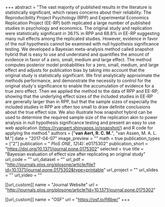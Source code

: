 +++
abstract = "The vast majority of published results in the literature is statistically significant, which raises concerns about their reliability. The Reproducibility Project Psychology (RPP) and Experimental Economics Replication Project (EE-RP) both replicated a large number of published studies in psychology and economics. The original study and replication were statistically significant in 36.1% in RPP and 68.8% in EE-RP suggesting many null effects among the replicated studies. However, evidence in favor of the null hypothesis cannot be examined with null hypothesis significance testing. We developed a Bayesian meta-analysis method called snapshot hybrid that is easy to use and understand and quantifies the amount of evidence in favor of a zero, small, medium and large effect. The method computes posterior model probabilities for a zero, small, medium, and large effect and adjusts for publication bias by taking into account that the original study is statistically significant. We first analytically approximate the methods performance, and demonstrate the necessity to control for the original study's significance to enable the accumulation of evidence for a true zero effect. Then we applied the method to the data of RPP and EE-RP, showing that the underlying effect sizes of the included studies in EE-RP are generally larger than in RPP, but that the sample sizes of especially the included studies in RPP are often too small to draw definite conclusions about the true effect size. We also illustrate how snapshot hybrid can be used to determine the required sample size of the replication akin to power analysis in null hypothesis significance testing and present an easy to use web application (https://rvanaert.shinyapps.io/snapshot/) and R code for applying the method."
authors = ["**van Aert, R. C. M.**", "van Assen, M. A. L. M."]
date = "2017-04-07"
image_preview = ""
math = true
publication_types = ["2"]
publication = " *PloS ONE*, *12*(4): e0175302"
publication_short = "https://doi.org/10.1371/journal.pone.0175302"
selected = true
title = "Bayesian evaluation of effect size after replicating an original study"
url_code = ""
url_dataset = ""
url_pdf = "http://journals.plos.org/plosone/article/file?id=10.1371/journal.pone.0175302&type=printable"
url_project = ""
url_slides = ""
url_video = ""

[[url_custom]]
name = "Journal Website"
url = "http://journals.plos.org/plosone/article?id=10.1371/journal.pone.0175302"

[[url_custom]]
name = "OSF"
url = "https://osf.io/fj6bw/"
+++